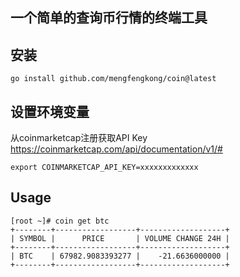 ## 一个简单的查询币行情的终端工具

## 安装
```
go install github.com/mengfengkong/coin@latest
```
## 设置环境变量
从coinmarketcap注册获取API Key
https://coinmarketcap.com/api/documentation/v1/#
```azure
export COINMARKETCAP_API_KEY=xxxxxxxxxxxxx
```
## Usage
```
[root ~]# coin get btc
+--------+------------------+-------------------+
| SYMBOL |      PRICE       | VOLUME CHANGE 24H |
+--------+------------------+-------------------+
| BTC    | 67982.9083393277 |    -21.6636000000 |
+--------+------------------+-------------------+

```
